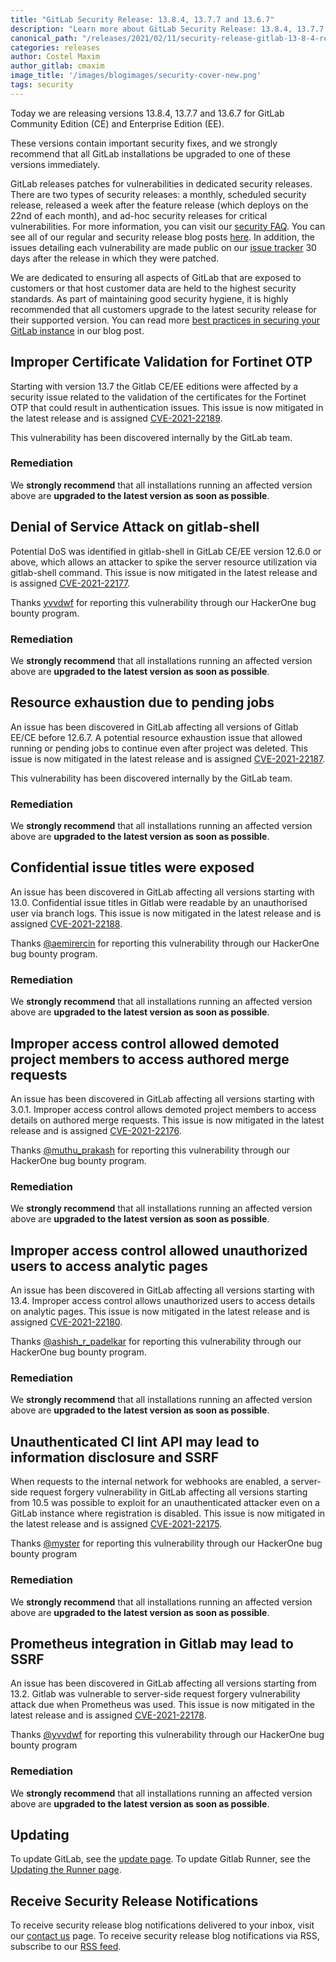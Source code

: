 ```yaml
---
title: "GitLab Security Release: 13.8.4, 13.7.7 and 13.6.7"
description: "Learn more about GitLab Security Release: 13.8.4, 13.7.7 and 13.6.7 for GitLab Community Edition (CE) and Enterprise Edition (EE)"
canonical_path: "/releases/2021/02/11/security-release-gitlab-13-8-4-released/"
categories: releases
author: Costel Maxim
author_gitlab: cmaxim
image_title: '/images/blogimages/security-cover-new.png'
tags: security
---
```


Today we are releasing versions 13.8.4, 13.7.7 and 13.6.7 for GitLab Community Edition (CE) and Enterprise Edition (EE).

These versions contain important security fixes, and we strongly recommend that all GitLab installations be upgraded to one of these versions immediately.

GitLab releases patches for vulnerabilities in dedicated security releases. There are two types of security releases: a monthly, scheduled security release, released a week after the feature release (which deploys on the 22nd of each month), and ad-hoc security releases for critical vulnerabilities. For more information, you can visit our [security FAQ](https://about.gitlab.com/security/faq/). You can see all of our regular and security release blog posts [here](/releases/categories/releases/). In addition, the issues detailing each vulnerability are made public on our [issue tracker](https://gitlab.com/gitlab-org/gitlab/issues?label_name%5B%5D=security&scope=all&state=opened) 30 days after the release in which they were patched.

We are dedicated to ensuring all aspects of GitLab that are exposed to customers or that host customer data are held to the highest security standards. As part of maintaining good security hygiene, it is highly recommended that all customers upgrade to the latest security release for their supported version. You can read more [best practices in securing your GitLab instance](/blog/2020/05/20/gitlab-instance-security-best-practices/) in our blog post.


## Improper Certificate Validation for Fortinet OTP

Starting with version 13.7 the Gitlab CE/EE editions were affected by a security issue related to the validation of the certificates for the Fortinet OTP that could result in authentication issues. This issue is now mitigated in the latest release and is assigned [CVE-2021-22189](http://cve.mitre.org/cgi-bin/cvename.cgi?name=CVE-2021-22189).

This vulnerability has been discovered internally by the GitLab team.

### Remediation

We **strongly recommend** that all installations running an affected version above are **upgraded to the latest version as soon as possible**.

## Denial of Service Attack on gitlab-shell

Potential DoS was identified in gitlab-shell in GitLab CE/EE version 12.6.0 or above, which allows an attacker to spike the server resource utilization via gitlab-shell command. This issue is now mitigated in the latest release and is assigned [CVE-2021-22177](http://cve.mitre.org/cgi-bin/cvename.cgi?name=CVE-2021-22177).

Thanks [yvvdwf](https://hackerone.com/yvvdwf) for reporting this vulnerability through our HackerOne bug bounty program.

### Remediation

We **strongly recommend** that all installations running an affected version above are **upgraded to the latest version as soon as possible**.


## Resource exhaustion due to pending jobs 

An issue has been discovered in GitLab affecting all versions of Gitlab EE/CE before 12.6.7. A potential resource exhaustion issue that allowed running or pending jobs to continue even after project was deleted. This issue is now mitigated in the latest release and is assigned [CVE-2021-22187](http://cve.mitre.org/cgi-bin/cvename.cgi?name=CVE-2021-22187).

This vulnerability has been discovered internally by the GitLab team.

### Remediation

We **strongly recommend** that all installations running an affected version above are **upgraded to the latest version as soon as possible**.

## Confidential issue titles were exposed

An issue has been discovered in GitLab affecting all versions starting with 13.0. Confidential issue titles in Gitlab were readable by an unauthorised user via branch logs. This issue is now mitigated in the latest release and is assigned [CVE-2021-22188](http://cve.mitre.org/cgi-bin/cvename.cgi?name=CVE-2021-22188).

Thanks [@aemirercin](https://hackerone.com/aemirercin?type=user) for reporting this vulnerability through our HackerOne bug bounty program.

### Remediation

We **strongly recommend** that all installations running an affected version above are **upgraded to the latest version as soon as possible**.


## Improper access control allowed demoted project members to access authored merge requests

An issue has been discovered in GitLab affecting all versions starting with 3.0.1. Improper access control allows demoted project members to access details on authored merge requests. This issue is now mitigated in the latest release and is assigned [CVE-2021-22176](http://cve.mitre.org/cgi-bin/cvename.cgi?name=CVE-2021-22176).

Thanks [@muthu_prakash](https://hackerone.com/muthu_prakash?type=user) for reporting this vulnerability through our HackerOne bug bounty program.

### Remediation

We **strongly recommend** that all installations running an affected version above are **upgraded to the latest version as soon as possible**.

## Improper access control allowed unauthorized users to access analytic pages

An issue has been discovered in GitLab affecting all versions starting with 13.4. Improper access control allows unauthorized users to access details on analytic pages. This issue is now mitigated in the latest release and is assigned [CVE-2021-22180](http://cve.mitre.org/cgi-bin/cvename.cgi?name=CVE-2021-22180).

Thanks [@ashish_r_padelkar](https://hackerone.com/ashish_r_padelkar?type=user) for reporting this vulnerability through our HackerOne bug bounty program.

### Remediation

We **strongly recommend** that all installations running an affected version above are **upgraded to the latest version as soon as possible**.

## Unauthenticated CI lint API may lead to information disclosure and SSRF

When requests to the internal network for webhooks are enabled, a server-side request forgery vulnerability in GitLab affecting all versions starting from 10.5 was possible to exploit for an unauthenticated attacker even on a GitLab instance where registration is disabled. This issue is now mitigated in the latest release and is assigned [CVE-2021-22175](http://cve.mitre.org/cgi-bin/cvename.cgi?name=CVE-2021-22175). 

Thanks [@myster](https://hackerone.com/myster?type=user) for reporting this vulnerability through our HackerOne bug bounty program

### Remediation

We **strongly recommend** that all installations running an affected version above are **upgraded to the latest version as soon as possible**.

## Prometheus integration in Gitlab may lead to SSRF

An issue has been discovered in GitLab affecting all versions starting from 13.2. Gitlab was vulnerable to server-side request forgery vulnerability attack due when Prometheus was used. This issue is now mitigated in the latest release and is assigned [CVE-2021-22178](http://cve.mitre.org/cgi-bin/cvename.cgi?name=CVE-2021-22178).


Thanks [@yvvdwf](https://hackerone.com/yvvdwf?type=user) for reporting this vulnerability through our HackerOne bug bounty program

### Remediation

We **strongly recommend** that all installations running an affected version above are **upgraded to the latest version as soon as possible**.

## Updating

To update GitLab, see the [update page](/update/).
To update Gitlab Runner, see the [Updating the Runner page](https://docs.gitlab.com/runner/install/linux-repository.html#updating-the-runner).

## Receive Security Release Notifications

To receive security release blog notifications delivered to your inbox, visit our [contact us](https://about.gitlab.com/company/contact/) page.
To receive security release blog notifications via RSS, subscribe to our [RSS feed](https://about.gitlab.com/security-releases.xml).
